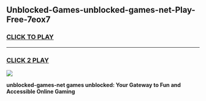 
## Unblocked-Games-unblocked-games-net-Play-Free-7eox7
<h3>
<a href="https://premium76.site?title=unblocked-games-net&ref=18A1">CLICK TO PLAY</a></h3>
<hr>

<h3>
<a href="https://premium76.site?title=unblocked-games-net&ref=18A1">CLICK 2 PLAY</a>
  
</h3>

<a href="https://premium76.site?title=unblocked-games-net&ref=18A1"><img src="https://clearcache.store/games.png"></a>


**unblocked-games-net games unblocked: Your Gateway to Fun and Accessible Online Gaming**
